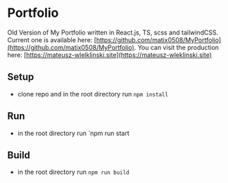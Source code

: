 # Portfolio

Old Version of My Portfolio written in React.js, TS, scss and tailwindCSS.
Current one is available here: [https://github.com/matix0508/MyPortfolio](https://github.com/matix0508/MyPortfolio).
You can visit the production here: [https://mateusz-wlelklinski.site](https://mateusz-wleklinski.site)

## Setup
- clone repo and in the root directory run `npm install`


## Run
- in the root directory run `npm run start

## Build
- in the root directory run `npm run build`
